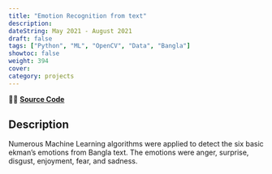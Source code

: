 ```yaml
---
title: "Emotion Recognition from text"
description: 
dateString: May 2021 - August 2021
draft: false
tags: ["Python", "ML", "OpenCV", "Data", "Bangla"]
showtoc: false
weight: 394
cover:
category: projects
--- 
```

👩‍💻 [**Source Code**](https://github.com/sajaldoes/multi_class_emotion_detection)

## Description
Numerous Machine Learning algorithms were applied to detect the six basic ekman’s emotions from Bangla text. The emotions were anger, surprise, disgust, enjoyment, fear, and sadness.